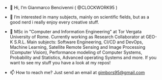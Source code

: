 - 👋 Hi, I’m Gianmarco Bencivenni ( @CLOCKWORK95 )

- 👀 I’m interested in many subjects, mainly on scientific fields, but as a good nerd i really enjoy every creative stuff.

- 🌱 MSc in "Computer and Information Engineering" at Tor Vergata University of Rome. Currently working as Research Collaborator at GEO-K S.R.L.
Main subjects: 
Software Engineering, CI/CD and DevOps, Machine Learning, Satellite Remote Sensing and Image Processing (Computer Vision), Performance modeling of Computer Systems, Probability and Statistics, Advanced operating Systems and more. 
If you want to see my stuff you have a look at my repos! 

- 📫 How to reach me? Just send an email at gimbors95@gmail.com

<!---
CLOCKWORK95/CLOCKWORK95 is a ✨ special ✨ repository because its `README.md` (this file) appears on your GitHub profile.
You can click the Preview link to take a look at your changes.
--->
